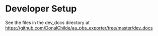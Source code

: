 # Developer Setup

See the files in the dev_docs directory at <https://github.com/DonalChilde/aa_pbs_exporter/tree/master/dev_docs>
